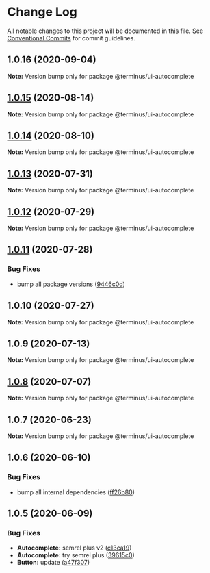 # Change Log

All notable changes to this project will be documented in this file.
See [Conventional Commits](https://conventionalcommits.org) for commit guidelines.

## 1.0.16 (2020-09-04)

**Note:** Version bump only for package @terminus/ui-autocomplete





## [1.0.15](https://github.com/GetTerminus/terminus-oss/compare/@terminus/ui-autocomplete@1.0.14...@terminus/ui-autocomplete@1.0.15) (2020-08-14)

**Note:** Version bump only for package @terminus/ui-autocomplete

## [1.0.14](https://github.com/GetTerminus/terminus-oss/compare/@terminus/ui-autocomplete@1.0.13...@terminus/ui-autocomplete@1.0.14) (2020-08-10)

**Note:** Version bump only for package @terminus/ui-autocomplete

## [1.0.13](https://github.com/GetTerminus/terminus-oss/compare/@terminus/ui-autocomplete@1.0.12...@terminus/ui-autocomplete@1.0.13) (2020-07-31)

**Note:** Version bump only for package @terminus/ui-autocomplete

## [1.0.12](https://github.com/GetTerminus/terminus-oss/compare/@terminus/ui-autocomplete@1.0.11...@terminus/ui-autocomplete@1.0.12) (2020-07-29)

**Note:** Version bump only for package @terminus/ui-autocomplete

## [1.0.11](https://github.com/GetTerminus/terminus-oss/compare/@terminus/ui-autocomplete@1.0.10...@terminus/ui-autocomplete@1.0.11) (2020-07-28)

### Bug Fixes

* bump all package versions ([9446c0d](https://github.com/GetTerminus/terminus-oss/commit/9446c0d5cde3bd693cfba7cabbfd2db443a47b00))

## 1.0.10 (2020-07-27)

**Note:** Version bump only for package @terminus/ui-autocomplete

## 1.0.9 (2020-07-13)

**Note:** Version bump only for package @terminus/ui-autocomplete

## [1.0.8](https://github.com/GetTerminus/terminus-oss/compare/@terminus/ui-autocomplete@1.0.7...@terminus/ui-autocomplete@1.0.8) (2020-07-07)

**Note:** Version bump only for package @terminus/ui-autocomplete

## 1.0.7 (2020-06-23)

**Note:** Version bump only for package @terminus/ui-autocomplete

## 1.0.6 (2020-06-10)

### Bug Fixes

* bump all internal dependencies ([ff26b80](https://github.com/GetTerminus/terminus-oss/commit/ff26b806bb599401f006996be5b567a378e68ef3))

## 1.0.5 (2020-06-09)

### Bug Fixes

* **Autocomplete:** semrel plus v2 ([c13ca19](https://github.com/GetTerminus/terminus-oss/commit/c13ca191dfc7ef447dd13c0156c1e8aadaef1156))
* **Autocomplete:** try semrel plus ([39615c0](https://github.com/GetTerminus/terminus-oss/commit/39615c0d54dc4c772b2f53e1ef15098782b63e72))
* **Button:** update ([a47f307](https://github.com/GetTerminus/terminus-oss/commit/a47f30757b9216d6ee76788c117e76eacf5289e5))
